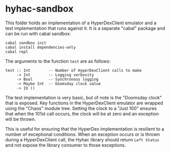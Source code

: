 # hyhac-sandbox

This folder holds an implementation of a HyperDexClient emulator and a test
implementation that runs against it. It is a separate "cabal" package and can be
run with cabal sandbox:

    cabal sandbox init
    cabal install dependencies-only
    cabal repl

The arguments to the function `test` are as follows:

    test :: Int        -- Number of HyperDexClient calls to make
         -> Int        -- Logging verbosity
         -> Bool       -- Synchronous logging
         -> Maybe Int  -- Doomsday clock value
         -> IO ()

The test implementation is very basic, but of note is the "Doomsday clock" that
is exposed. Key functions in the HyperDexClient emulator are wrapped using the
"Chaos" module tree. Setting the clock to a "Just 100" ensures that when the 
101st call occurs, the clock will be at zero and an exception will be thrown.

This is useful for ensuring that the HyperDex implementation is resilient to a
number of exceptional conditions. When an exception occurs or is thrown during a 
HyperDexClient call, the Hyhac library should return `Left Status` and not
expose the library consumer to those exceptions.

